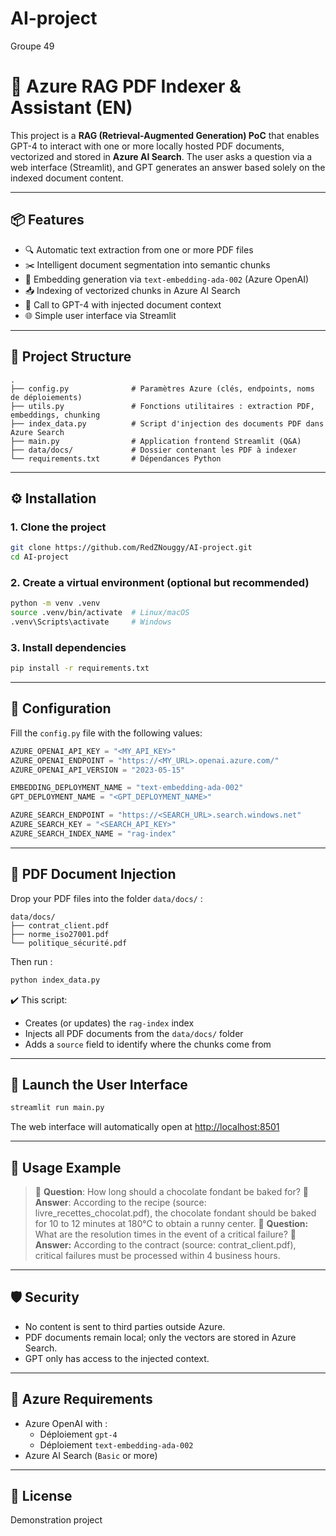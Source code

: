 # AI-project
Groupe 49
# 🧠 Azure RAG PDF Indexer & Assistant (EN)

This project is a **RAG (Retrieval-Augmented Generation) PoC** that enables GPT-4 to interact with one or more locally hosted PDF documents, vectorized and stored in **Azure AI Search**. The user asks a question via a web interface (Streamlit), and GPT generates an answer based solely on the indexed document content.

---

## 📦 Features

- 🔍 Automatic text extraction from one or more PDF files
- ✂️ Intelligent document segmentation into semantic chunks
- 🔢 Embedding generation via `text-embedding-ada-002` (Azure OpenAI)
- 📥 Indexing of vectorized chunks in Azure AI Search
- 💬 Call to GPT-4 with injected document context
- 🌐 Simple user interface via Streamlit

---

## 📁 Project Structure

```
.
├── config.py              # Paramètres Azure (clés, endpoints, noms de déploiements)
├── utils.py               # Fonctions utilitaires : extraction PDF, embeddings, chunking
├── index_data.py          # Script d'injection des documents PDF dans Azure Search
├── main.py                # Application frontend Streamlit (Q&A)
├── data/docs/             # Dossier contenant les PDF à indexer
└── requirements.txt       # Dépendances Python
```

---

## ⚙️ Installation

### 1. Clone the project

```bash
git clone https://github.com/RedZNouggy/AI-project.git
cd AI-project
```

### 2. Create a virtual environment (optional but recommended)

```bash
python -m venv .venv
source .venv/bin/activate  # Linux/macOS
.venv\Scripts\activate     # Windows
```

### 3. Install dependencies

```bash
pip install -r requirements.txt
```

---

## 🔐 Configuration

Fill the `config.py` file with the following values:

```python
AZURE_OPENAI_API_KEY = "<MY_API_KEY>"
AZURE_OPENAI_ENDPOINT = "https://<MY_URL>.openai.azure.com/"
AZURE_OPENAI_API_VERSION = "2023-05-15"

EMBEDDING_DEPLOYMENT_NAME = "text-embedding-ada-002"
GPT_DEPLOYMENT_NAME = "<GPT_DEPLOYMENT_NAME>"

AZURE_SEARCH_ENDPOINT = "https://<SEARCH_URL>.search.windows.net"
AZURE_SEARCH_KEY = "<SEARCH_API_KEY>"
AZURE_SEARCH_INDEX_NAME = "rag-index"
```

---

## 📄 PDF Document Injection

Drop your PDF files into the folder `data/docs/` :

```
data/docs/
├── contrat_client.pdf
├── norme_iso27001.pdf
└── politique_sécurité.pdf
```

Then run :

```bash
python index_data.py
```

✔️ This script:
- Creates (or updates) the `rag-index` index
- Injects all PDF documents from the `data/docs/` folder
- Adds a `source` field to identify where the chunks come from

---

## 💬 Launch the User Interface

```bash
streamlit run main.py
```

The web interface will automatically open at [http://localhost:8501](http://localhost:8501)

---

## 🧠 Usage Example

> 💬 **Question**: How long should a chocolate fondant be baked for?
> 🤖 **Answer**: According to the recipe (source: livre_recettes_chocolat.pdf), the chocolate fondant should be baked for 10 to 12 minutes at 180°C to obtain a runny center.
> 💬 **Question:** What are the resolution times in the event of a critical failure?
> 🤖 **Answer:** According to the contract (source: contrat_client.pdf), critical failures must be processed within 4 business hours.

---

## 🛡️ Security

- No content is sent to third parties outside Azure.
- PDF documents remain local; only the vectors are stored in Azure Search.
- GPT only has access to the injected context.

---

## 📌 Azure Requirements

- Azure OpenAI with :
  - Déploiement `gpt-4`
  - Déploiement `text-embedding-ada-002`
- Azure AI Search (`Basic` or more)

---

## 📃 License

Demonstration project
